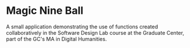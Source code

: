 # Magic Nine Ball

A small application demonstrating the use of functions created collaboratively in the Software Design Lab course at the Graduate Center, part of the GC's MA in Digital Humanities.

